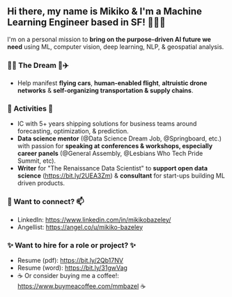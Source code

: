 <!--
**MMBazel/MMBazel** is a ✨ _special_ ✨ repository because its `README.md` (this file) appears on your GitHub profile.

Here are some ideas to get you started:

- 🔭 I’m currently working on ...
- 🌱 I’m currently learning ...
-  I’m looking to collaborate on ...
- 🤔 I’m looking for help with ...
- 💬 Ask me about ...
- 📫 How to reach me: ...
- 😄 Pronouns: ...
- ⚡ Fun fact: ...
-->
## Hi there, my name is Mikiko & I'm a Machine Learning Engineer based in SF! 👩🏻‍💻
I'm on a personal mission to __bring on the purpose-driven AI future we need__ using ML, computer vision, deep learning, NLP, & geospatial analysis.

### 🚀🤖 The Dream 🤖✈️
* Help manifest __flying cars__, __human-enabled flight__, __altruistic drone networks__ & __self-organizing transportation & supply chains__.

### 🔭  Activities 🌱 
* IC with 5+ years shipping solutions for business teams around forecasting, optimization, & prediction.
* __Data science mentor__ (@Data Science Dream Job, @Springboard, etc.) with passion for __speaking at conferences & workshops, especially career panels__ (@General Assembly, @Lesbians Who Tech Pride Summit, etc).
* __Writer__ for "The Renaissance Data Scientist" to __support open data science__ (https://bit.ly/2UEA3Zm) & __consultant__ for start-ups building ML driven products.


### 💬 Want to connect? 📫
* LinkedIn: https://www.linkedin.com/in/mikikobazeley/
* Angellist: https://angel.co/u/mikiko-bazeley

### ✨ Want to hire for a role or project? ✨
* Resume (pdf): https://bit.ly/2Qb17NV
* Resume (word): https://bit.ly/31gwVag
* ☕ Or consider buying me a coffee!: https://www.buymeacoffee.com/mmbazel ☕
